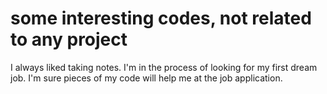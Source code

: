 # some interesting codes, not related to any project

I always liked taking notes.
I'm in the process of looking for my first dream job. I'm sure pieces of my code will help me at the job application.
